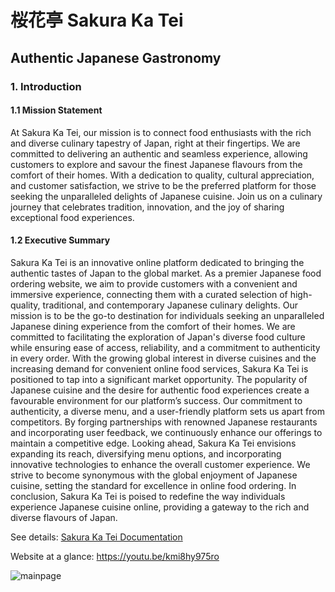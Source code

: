 # 桜花亭 Sakura Ka Tei 
## Authentic Japanese Gastronomy
### 1. Introduction
#### 1.1 Mission Statement
At Sakura Ka Tei, our mission is to connect food enthusiasts with the rich and diverse culinary tapestry of Japan, right at their fingertips. We are committed to delivering an authentic and seamless experience, allowing customers to explore and savour the finest Japanese flavours from the comfort of their homes. With a dedication to quality, cultural appreciation, and customer satisfaction, we strive to be the preferred platform for those seeking the unparalleled delights of Japanese cuisine. Join us on a culinary journey that celebrates tradition, innovation, and the joy of sharing exceptional food experiences.
#### 1.2 Executive Summary
Sakura Ka Tei is an innovative online platform dedicated to bringing the authentic tastes of Japan to the global market. As a premier Japanese food ordering website, we aim to provide customers with a convenient and immersive experience, connecting them with a curated selection of high-quality, traditional, and contemporary Japanese culinary delights.
Our mission is to be the go-to destination for individuals seeking an unparalleled Japanese dining experience from the comfort of their homes. We are committed to facilitating the exploration of Japan's diverse food culture while ensuring ease of access, reliability, and a commitment to authenticity in every order.
With the growing global interest in diverse cuisines and the increasing demand for convenient online food services, Sakura Ka Tei is positioned to tap into a significant market opportunity. The popularity of Japanese cuisine and the desire for authentic food experiences create a favourable environment for our platform’s success.
Our commitment to authenticity, a diverse menu, and a user-friendly platform sets us apart from competitors. By forging partnerships with renowned Japanese restaurants and incorporating user feedback, we continuously enhance our offerings to maintain a competitive edge.
Looking ahead, Sakura Ka Tei envisions expanding its reach, diversifying menu options, and incorporating innovative technologies to enhance the overall customer experience. We strive to become synonymous with the global enjoyment of Japanese cuisine, setting the standard for excellence in online food ordering.
In conclusion, Sakura Ka Tei is poised to redefine the way individuals experience Japanese cuisine online, providing a gateway to the rich and diverse flavours of Japan.

See details: [Sakura Ka Tei Documentation](https://github.com/vol2468/COSC304FoodOrderingWebsite/blob/main/Sakura%20Ka%20Tei%20Documentation.pdf)

Website at a glance: <https://youtu.be/kmi8hy975ro>

![mainpage](main.png)
